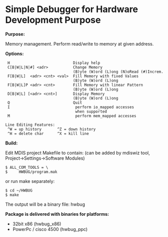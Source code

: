 # Simple Debugger for Hardware Development Purpose

**Purpose:**

Memory management. Perform read/write to memory at given address.

**Options:**

	 H                            Display help
	 C[B|W|L|N|#] <adr>           Change Memory
	                              (B)yte (W)ord (L)ong (N)oRead (#)Increm.
	 F[B|W|L]  <adr> <cnt> <val>  Fill Memory with fixed Values
	                              (B)yte (W)ord (L)ong
	 F[B|W|L]P <adr> <cnt>        Fill Memory with linear Pattern
	                              (B)yte (W)ord (L)ong
	 D[B|W|L] [<adr> <cnt>]       Display Memory
	                              (B)yte (W)ord (L)ong
	 Q                            Quit
	 I                             perform io_mapped accesses
		                           when supported
	 M                             perform mem_mapped accesses

	Line Editing Features:
	 ^W = up history       ^Z = down history
	 ^H = delete char      ^X = kill line



**Build:**

Edit MDIS project Makefile to contain:
(can be added by mdiswiz tool, Project->Settings->Software Modules)

    $ ALL_COM_TOOLS = \
    $     HWBUG/program.mak

or run make separately:

    $ cd ~/HWBUG
    $ make

The output will be a binary file: hwbug

**Package is delivered with binaries for platforms:**

-  32bit x86 (hwbug_x86)
-  PowerPc / cisco 4500 (hwbug_ppc)
